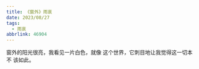 ```yaml
---
title: 《窗外》雨哀
date: 2023/08/27
tags:
  - 雨哀
abbrlink: 46904
---
```

窗外的阳光很亮，我看见一片白色，就像
这个世界，它刺目地让我觉得这一切本不
该如此。
